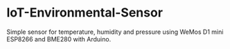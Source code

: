 # IoT-Environmental-Sensor
Simple sensor for temperature, humidity and pressure using WeMos D1 mini ESP8266 and BME280 with Arduino.
